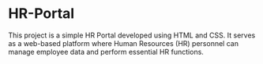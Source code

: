 # HR-Portal
This project is a simple HR Portal developed using HTML and CSS. It serves as a web-based platform where Human Resources (HR) personnel can manage employee data and perform essential HR functions.
